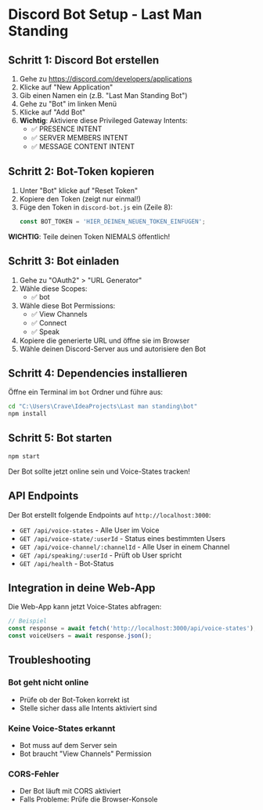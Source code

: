 # Discord Bot Setup - Last Man Standing

## Schritt 1: Discord Bot erstellen

1. Gehe zu https://discord.com/developers/applications
2. Klicke auf "New Application"
3. Gib einen Namen ein (z.B. "Last Man Standing Bot")
4. Gehe zu "Bot" im linken Menü
5. Klicke auf "Add Bot"
6. **Wichtig**: Aktiviere diese Privileged Gateway Intents:
   - ✅ PRESENCE INTENT
   - ✅ SERVER MEMBERS INTENT
   - ✅ MESSAGE CONTENT INTENT

## Schritt 2: Bot-Token kopieren

1. Unter "Bot" klicke auf "Reset Token"
2. Kopiere den Token (zeigt nur einmal!)
3. Füge den Token in `discord-bot.js` ein (Zeile 8):
   ```javascript
   const BOT_TOKEN = 'HIER_DEINEN_NEUEN_TOKEN_EINFÜGEN';
   ```

**WICHTIG**: Teile deinen Token NIEMALS öffentlich!

## Schritt 3: Bot einladen

1. Gehe zu "OAuth2" > "URL Generator"
2. Wähle diese Scopes:
   - ✅ bot
3. Wähle diese Bot Permissions:
   - ✅ View Channels
   - ✅ Connect
   - ✅ Speak
4. Kopiere die generierte URL und öffne sie im Browser
5. Wähle deinen Discord-Server aus und autorisiere den Bot

## Schritt 4: Dependencies installieren

Öffne ein Terminal im `bot` Ordner und führe aus:
```bash
cd "C:\Users\Crave\IdeaProjects\Last man standing\bot"
npm install
```

## Schritt 5: Bot starten

```bash
npm start
```

Der Bot sollte jetzt online sein und Voice-States tracken!

## API Endpoints

Der Bot erstellt folgende Endpoints auf `http://localhost:3000`:

- `GET /api/voice-states` - Alle User im Voice
- `GET /api/voice-state/:userId` - Status eines bestimmten Users
- `GET /api/voice-channel/:channelId` - Alle User in einem Channel
- `GET /api/speaking/:userId` - Prüft ob User spricht
- `GET /api/health` - Bot-Status

## Integration in deine Web-App

Die Web-App kann jetzt Voice-States abfragen:
```javascript
// Beispiel
const response = await fetch('http://localhost:3000/api/voice-states');
const voiceUsers = await response.json();
```

## Troubleshooting

### Bot geht nicht online
- Prüfe ob der Bot-Token korrekt ist
- Stelle sicher dass alle Intents aktiviert sind

### Keine Voice-States erkannt
- Bot muss auf dem Server sein
- Bot braucht "View Channels" Permission

### CORS-Fehler
- Der Bot läuft mit CORS aktiviert
- Falls Probleme: Prüfe die Browser-Konsole
